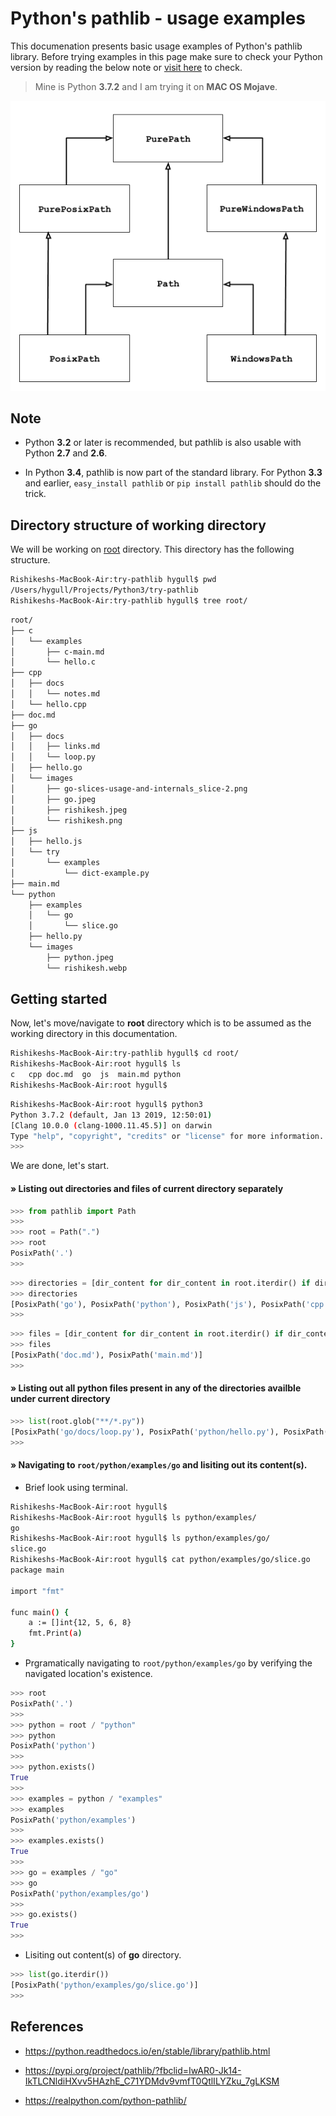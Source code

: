 # Python's pathlib - usage examples

This documenation presents basic usage examples of Python's pathlib library. Before trying examples in this page make sure to check your Python version by reading the below note or [visit here](https://pypi.org/project/pathlib/?fbclid=IwAR0-Jk14-IkTLCNldiHXvv5HAzhE_C71YDMdv9vmfT0QtlILYZku_7gLKSM) to check.

> Mine is Python **3.7.2** and I am trying it on **MAC OS Mojave**.

![Pathlib-inheritance](./images/pathlib-inheritance.png)

## Note

+ Python **3.2** or later is recommended, but pathlib is also usable with Python **2.7** and **2.6**.

+ In Python **3.4**, pathlib is now part of the standard library. For Python **3.3** and earlier, `easy_install pathlib` or `pip install pathlib` should do the trick.


## Directory structure of working directory

We will be working on [root](./root) directory. This directory has the following structure.

```bash
Rishikeshs-MacBook-Air:try-pathlib hygull$ pwd
/Users/hygull/Projects/Python3/try-pathlib
Rishikeshs-MacBook-Air:try-pathlib hygull$ tree root/

```

```bash
root/
├── c
│   └── examples
│       ├── c-main.md
│       └── hello.c
├── cpp
│   ├── docs
│   │   └── notes.md
│   └── hello.cpp
├── doc.md
├── go
│   ├── docs
│   │   ├── links.md
│   │   └── loop.py
│   ├── hello.go
│   └── images
│       ├── go-slices-usage-and-internals_slice-2.png
│       ├── go.jpeg
│       ├── rishikesh.jpeg
│       └── rishikesh.png
├── js
│   ├── hello.js
│   └── try
│       └── examples
│           └── dict-example.py
├── main.md
└── python
    ├── examples
    │   └── go
    │       └── slice.go
    ├── hello.py
    └── images
        ├── python.jpeg
        └── rishikesh.webp

```

## Getting started

Now, let's move/navigate to **root** directory which is to be assumed as the working directory in this documentation.

```bash
Rishikeshs-MacBook-Air:try-pathlib hygull$ cd root/
Rishikeshs-MacBook-Air:root hygull$ ls
c	cpp	doc.md	go	js	main.md	python
Rishikeshs-MacBook-Air:root hygull$

```

```bash 
Rishikeshs-MacBook-Air:root hygull$ python3
Python 3.7.2 (default, Jan 13 2019, 12:50:01) 
[Clang 10.0.0 (clang-1000.11.45.5)] on darwin
Type "help", "copyright", "credits" or "license" for more information.
>>> 

```

We are done, let's start.

#### &raquo; Listing out directories and files of current directory separately

```python 
>>> from pathlib import Path
>>> 
>>> root = Path(".")
>>> root
PosixPath('.')
>>> 
```

```python
>>> directories = [dir_content for dir_content in root.iterdir() if dir_content.is_dir()]
>>> directories
[PosixPath('go'), PosixPath('python'), PosixPath('js'), PosixPath('cpp'), PosixPath('c')]
>>>
```

```python 
>>> files = [dir_content for dir_content in root.iterdir() if dir_content.is_file()]
>>> files
[PosixPath('doc.md'), PosixPath('main.md')]
>>> 

```

#### &raquo; Listing out all python files present in any of the directories availble under current directory

```python
>>> list(root.glob("**/*.py"))
[PosixPath('go/docs/loop.py'), PosixPath('python/hello.py'), PosixPath('js/try/examples/dict-example.py')]
>>> 


```


#### &raquo; Navigating to `root/python/examples/go` and lisiting out its content(s).

+ Brief look using terminal.

```bash
Rishikeshs-MacBook-Air:root hygull$ 
Rishikeshs-MacBook-Air:root hygull$ ls python/examples/
go
Rishikeshs-MacBook-Air:root hygull$ ls python/examples/go/
slice.go
Rishikeshs-MacBook-Air:root hygull$ cat python/examples/go/slice.go 
package main 

import "fmt"

func main() {
	a := []int{12, 5, 6, 8}
	fmt.Print(a)
}

```

+ Prgramatically navigating to `root/python/examples/go` by verifying the navigated location's existence.

```python
>>> root
PosixPath('.')
>>> 
>>> python = root / "python"
>>> python
PosixPath('python')
>>> 
>>> python.exists()
True
>>> 
>>> examples = python / "examples"
>>> examples
PosixPath('python/examples')
>>> 
>>> examples.exists()
True
>>> 
>>> go = examples / "go"
>>> go
PosixPath('python/examples/go')
>>> 
>>> go.exists()
True
>>> 

```

+ Lisiting out content(s) of **go** directory.

```python
>>> list(go.iterdir())
[PosixPath('python/examples/go/slice.go')]
>>> 
```



## References

+ https://python.readthedocs.io/en/stable/library/pathlib.html

+ https://pypi.org/project/pathlib/?fbclid=IwAR0-Jk14-IkTLCNldiHXvv5HAzhE_C71YDMdv9vmfT0QtlILYZku_7gLKSM

+ https://realpython.com/python-pathlib/
